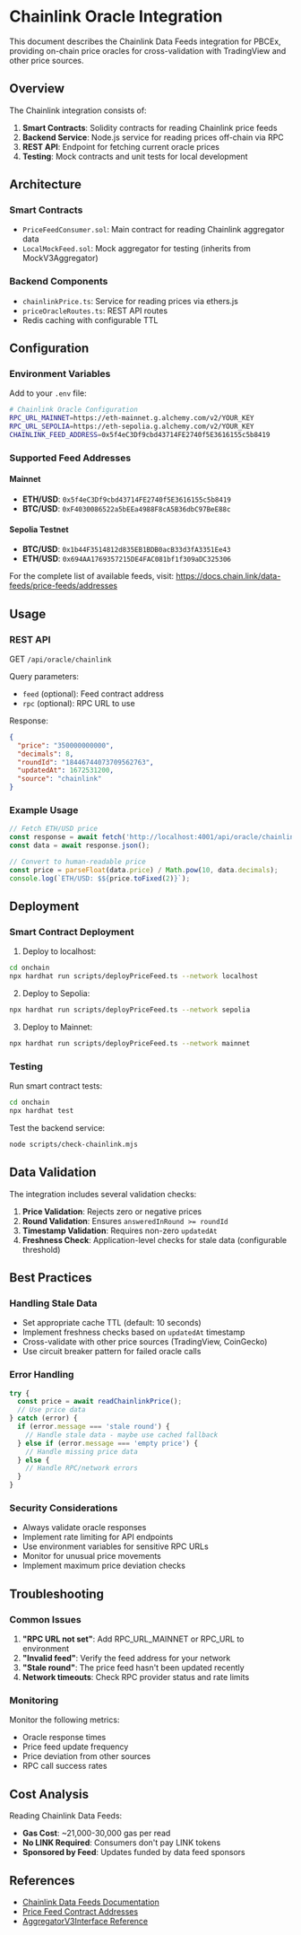 # Chainlink Oracle Integration

This document describes the Chainlink Data Feeds integration for PBCEx, providing on-chain price oracles for cross-validation with TradingView and other price sources.

## Overview

The Chainlink integration consists of:

1. **Smart Contracts**: Solidity contracts for reading Chainlink price feeds
2. **Backend Service**: Node.js service for reading prices off-chain via RPC
3. **REST API**: Endpoint for fetching current oracle prices
4. **Testing**: Mock contracts and unit tests for local development

## Architecture

### Smart Contracts

- `PriceFeedConsumer.sol`: Main contract for reading Chainlink aggregator data
- `LocalMockFeed.sol`: Mock aggregator for testing (inherits from MockV3Aggregator)

### Backend Components

- `chainlinkPrice.ts`: Service for reading prices via ethers.js
- `priceOracleRoutes.ts`: REST API routes
- Redis caching with configurable TTL

## Configuration

### Environment Variables

Add to your `.env` file:

```bash
# Chainlink Oracle Configuration
RPC_URL_MAINNET=https://eth-mainnet.g.alchemy.com/v2/YOUR_KEY
RPC_URL_SEPOLIA=https://eth-sepolia.g.alchemy.com/v2/YOUR_KEY
CHAINLINK_FEED_ADDRESS=0x5f4eC3Df9cbd43714FE2740f5E3616155c5b8419
```

### Supported Feed Addresses

#### Mainnet

- **ETH/USD**: `0x5f4eC3Df9cbd43714FE2740f5E3616155c5b8419`
- **BTC/USD**: `0xF4030086522a5bEEa4988F8cA5B36dbC97BeE88c`

#### Sepolia Testnet

- **BTC/USD**: `0x1b44F3514812d835EB1BDB0acB33d3fA3351Ee43`
- **ETH/USD**: `0x694AA1769357215DE4FAC081bf1f309aDC325306`

For the complete list of available feeds, visit:
https://docs.chain.link/data-feeds/price-feeds/addresses

## Usage

### REST API

GET `/api/oracle/chainlink`

Query parameters:

- `feed` (optional): Feed contract address
- `rpc` (optional): RPC URL to use

Response:

```json
{
  "price": "350000000000",
  "decimals": 8,
  "roundId": "18446744073709562763",
  "updatedAt": 1672531200,
  "source": "chainlink"
}
```

### Example Usage

```javascript
// Fetch ETH/USD price
const response = await fetch('http://localhost:4001/api/oracle/chainlink');
const data = await response.json();

// Convert to human-readable price
const price = parseFloat(data.price) / Math.pow(10, data.decimals);
console.log(`ETH/USD: $${price.toFixed(2)}`);
```

## Deployment

### Smart Contract Deployment

1. Deploy to localhost:

```bash
cd onchain
npx hardhat run scripts/deployPriceFeed.ts --network localhost
```

2. Deploy to Sepolia:

```bash
npx hardhat run scripts/deployPriceFeed.ts --network sepolia
```

3. Deploy to Mainnet:

```bash
npx hardhat run scripts/deployPriceFeed.ts --network mainnet
```

### Testing

Run smart contract tests:

```bash
cd onchain
npx hardhat test
```

Test the backend service:

```bash
node scripts/check-chainlink.mjs
```

## Data Validation

The integration includes several validation checks:

1. **Price Validation**: Rejects zero or negative prices
2. **Round Validation**: Ensures `answeredInRound >= roundId`
3. **Timestamp Validation**: Requires non-zero `updatedAt`
4. **Freshness Check**: Application-level checks for stale data (configurable threshold)

## Best Practices

### Handling Stale Data

- Set appropriate cache TTL (default: 10 seconds)
- Implement freshness checks based on `updatedAt` timestamp
- Cross-validate with other price sources (TradingView, CoinGecko)
- Use circuit breaker pattern for failed oracle calls

### Error Handling

```javascript
try {
  const price = await readChainlinkPrice();
  // Use price data
} catch (error) {
  if (error.message === 'stale round') {
    // Handle stale data - maybe use cached fallback
  } else if (error.message === 'empty price') {
    // Handle missing price data
  } else {
    // Handle RPC/network errors
  }
}
```

### Security Considerations

- Always validate oracle responses
- Implement rate limiting for API endpoints
- Use environment variables for sensitive RPC URLs
- Monitor for unusual price movements
- Implement maximum price deviation checks

## Troubleshooting

### Common Issues

1. **"RPC URL not set"**: Add RPC_URL_MAINNET or RPC_URL to environment
2. **"Invalid feed"**: Verify the feed address for your network
3. **"Stale round"**: The price feed hasn't been updated recently
4. **Network timeouts**: Check RPC provider status and rate limits

### Monitoring

Monitor the following metrics:

- Oracle response times
- Price feed update frequency
- Price deviation from other sources
- RPC call success rates

## Cost Analysis

Reading Chainlink Data Feeds:

- **Gas Cost**: ~21,000-30,000 gas per read
- **No LINK Required**: Consumers don't pay LINK tokens
- **Sponsored by Feed**: Updates funded by data feed sponsors

## References

- [Chainlink Data Feeds Documentation](https://docs.chain.link/data-feeds)
- [Price Feed Contract Addresses](https://docs.chain.link/data-feeds/price-feeds/addresses)
- [AggregatorV3Interface Reference](https://docs.chain.link/data-feeds/api-reference)
